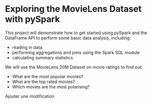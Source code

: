 # Exploring the MovieLens Dataset with pySpark

This project will demonstrate how to get started using pySpark and the DataFrame API to perform some basic data analysis, including:
- reading in data
- performing aggregations and joins using the Spark SQL module
- calculating summary statistics

We will use the MovieLens 20M Dataset on movie ratings to find out:
- What are the most popular movies?
- What are the top rated movies?
- Which movies are the most polarising?

Ajouter une modification 

